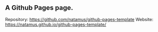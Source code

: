 ## A Github Pages page.

Repository: https://github.com/natamus/github-pages-template
Website: https://natamus.github.io/github-pages-template/
